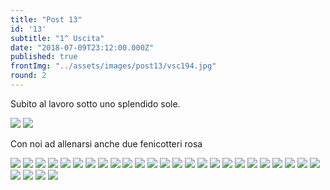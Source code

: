 ```yaml
---
title: "Post 13"
id: '13'
subtitle: "1^ Uscita"
date: "2018-07-09T23:12:00.000Z"
published: true
frontImg: "../assets/images/post13/vsc194.jpg"
round: 2
---
```


Subito al lavoro sotto uno splendido sole.

![](../assets/images/post13/vsc183.jpg)
![](../assets/images/post13/vsc184.jpg)

Con noi ad allenarsi anche due fenicotteri rosa

![](../assets/images/post13/vsc185.jpg)
![](../assets/images/post13/vsc186.jpg)
![](../assets/images/post13/vsc187.jpg)
![](../assets/images/post13/vsc188.jpg)
![](../assets/images/post13/vsc189.jpg)
![](../assets/images/post13/vsc190.jpg)
![](../assets/images/post13/vsc191.jpg)
![](../assets/images/post13/vsc192.jpg)
![](../assets/images/post13/vsc193.jpg)
![](../assets/images/post13/vsc195.jpg)
![](../assets/images/post13/vsc196.jpg)
![](../assets/images/post13/vsc197.jpg)
![](../assets/images/post13/vsc198.jpg)
![](../assets/images/post13/vsc199.jpg)
![](../assets/images/post13/vsc200.jpg)
![](../assets/images/post13/vsc201.jpg)
![](../assets/images/post13/vsc202.jpg)
![](../assets/images/post13/vsc203.jpg)
![](../assets/images/post13/vsc204.jpg)
![](../assets/images/post13/vsc205.jpg)
![](../assets/images/post13/vsc206.jpg)
![](../assets/images/post13/vsc207.jpg)
![](../assets/images/post13/vsc208.jpg)
![](../assets/images/post13/vsc209.jpg)
![](../assets/images/post13/vsc210.jpg)
![](../assets/images/post13/vsc211.jpg)
![](../assets/images/post13/vsc212.jpg)
![](../assets/images/post13/vsc213.jpg)
![](../assets/images/post13/vsc214.jpg)
